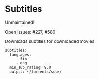 # Subtitles

Unmaintained!

Open issues: #227, #580

Downloads subtitles for downloaded movies


    subtitles:
      languages:
         - fin
         - eng
      min_sub_rating: 9.0
      output: ~/torrents/subs/

